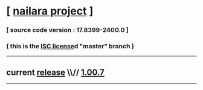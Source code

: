 
# [ [nailara project](http://www.nailara.net/) ]

### [ source code version : 17.8399-2400.0 ]

### ( this is the [ISC license](license)d "master" branch )
---
## current [release](https://github.com/anotherlink/nailara/releases) \\\\// [1.00.7](https://github.com/anotherlink/nailara/releases/tag/1.00.7)
---

